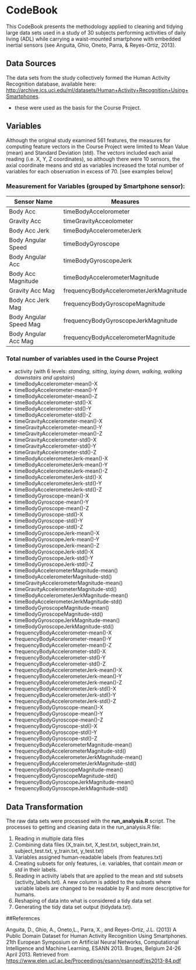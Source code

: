 # CodeBook

This CodeBook presents the methodology applied to cleaning and tidying large data sets used in a study of 30 subjects performing activities of daily living (ADL) while carrying a waist-mounted smartphone with embedded inertial sensors (see Anguita, Ghio, Oneto, Parra, & Reyes-Ortiz, 2013). 

## Data Sources
The data sets from the study collectively formed the Human Activity Recognition database, available here: http://archive.ics.uci.edu/ml/datasets/Human+Activity+Recognition+Using+Smartphones.
- these were used as the basis for the Course Project.

## Variables
Although the original study examined 561 features, the measures for computing feature vectors in the Course Project were limited to Mean Value (mean) and Standard Deviation (std). The vectors included each axial reading (i.e. X, Y, Z coordinates), so although there were 10 sensors, the axial coordinate means and std as variables increased the total number of variables for each observation in excess of 70. [see examples below]

### Measurement for Variables (grouped by Smartphone sensor):

Sensor Name | Measures
----- | -----
Body Acc | timeBodyAccelorometer 
Gravity Acc | timeGravityAcceolometer
Body Acc Jerk | timeBodyAccelerometerJerk
Body Angular Speed | timeBodyGyroscope
Body Angular Acc | timeBodyGyroscopeJerk
Body Acc Magnitude | timeBodyAccelerometerMagnitude
Gravity Acc Mag | frequencyBodyAccelerometerJerkMagnitude
Body Acc Jerk Mag | frequencyBodyGyroscopeMagnitude
Body Angular Speed Mag | frequencyBodyGyroscopeJerkMagnitude
Body Angular Acc Mag | frequencyBodyAccelerometerMagnitude


### Total number of variables used in the Course Project
- activity (with 6 levels: *standing, sitting, laying
down, walking, walking downstairs and upstairs*)
- timeBodyAccelerometer-mean()-X
- timeBodyAccelerometer-mean()-Y
- timeBodyAccelerometer-mean()-Z
- timeBodyAccelerometer-std()-X
- timeBodyAccelerometer-std()-Y
- timeBodyAccelerometer-std()-Z
- timeGravityAccelerometer-mean()-X
- timeGravityAccelerometer-mean()-Y
- timeGravityAccelerometer-mean()-Z
- timeGravityAccelerometer-std()-X
- timeGravityAccelerometer-std()-Y
- timeGravityAccelerometer-std()-Z
- timeBodyAccelerometerJerk-mean()-X
- timeBodyAccelerometerJerk-mean()-Y
- timeBodyAccelerometerJerk-mean()-Z
- timeBodyAccelerometerJerk-std()-X
- timeBodyAccelerometerJerk-std()-Y
- timeBodyAccelerometerJerk-std()-Z
- timeBodyGyroscope-mean()-X
- timeBodyGyroscope-mean()-Y
- timeBodyGyroscope-mean()-Z
- timeBodyGyroscope-std()-X
- timeBodyGyroscope-std()-Y
- timeBodyGyroscope-std()-Z
- timeBodyGyroscopeJerk-mean()-X
- timeBodyGyroscopeJerk-mean()-Y
- timeBodyGyroscopeJerk-mean()-Z
- timeBodyGyroscopeJerk-std()-X
- timeBodyGyroscopeJerk-std()-Y
- timeBodyGyroscopeJerk-std()-Z
- timeBodyAccelerometerMagnitude-mean()
- timeBodyAccelerometerMagnitude-std()
- timeGravityAccelerometerMagnitude-mean()
- timeGravityAccelerometerMagnitude-std()
- timeBodyAccelerometerJerkMagnitude-mean()
- timeBodyAccelerometerJerkMagnitude-std()
- timeBodyGyroscopeMagnitude-mean()
- timeBodyGyroscopeMagnitude-std()
- timeBodyGyroscopeJerkMagnitude-mean()
- timeBodyGyroscopeJerkMagnitude-std()
- frequencyBodyAccelerometer-mean()-X
- frequencyBodyAccelerometer-mean()-Y
- frequencyBodyAccelerometer-mean()-Z
- frequencyBodyAccelerometer-std()-X
- frequencyBodyAccelerometer-std()-Y
- frequencyBodyAccelerometer-std()-Z
- frequencyBodyAccelerometerJerk-mean()-X
- frequencyBodyAccelerometerJerk-mean()-Y
- frequencyBodyAccelerometerJerk-mean()-Z
- frequencyBodyAccelerometerJerk-std()-X
- frequencyBodyAccelerometerJerk-std()-Y
- frequencyBodyAccelerometerJerk-std()-Z
- frequencyBodyGyroscope-mean()-X
- frequencyBodyGyroscope-mean()-Y
- frequencyBodyGyroscope-mean()-Z
- frequencyBodyGyroscope-std()-X
- frequencyBodyGyroscope-std()-Y
- frequencyBodyGyroscope-std()-Z
- frequencyBodyAccelerometerMagnitude-mean()
- frequencyBodyAccelerometerMagnitude-std()
- frequencyBodyAccelerometerJerkMagnitude-mean()
- frequencyBodyAccelerometerJerkMagnitude-std()
- frequencyBodyGyroscopeMagnitude-mean()
- frequencyBodyGyroscopeMagnitude-std()
- frequencyBodyGyroscopeJerkMagnitude-mean()
- frequencyBodyGyroscopeJerkMagnitude-std()

## Data Transformation
The raw data sets were processed with the **run_analysis.R** script. The processes to getting and cleaning data in the run_analysis.R file:

1. Reading in multiple data files
2. Combining data files (X_train.txt, X_test.txt, subject_train.txt, subject_test.txt, y_train.txt, y_test.txt)
3. Variables assigned human-readable labels (from features.txt) 
3. Creating subsets for only features, i.e. variables, that contain *mean* or *std* in their labels.
4. Reading in activity labels that are applied to the mean and std subsets (activity_labels.txt). A new column is added to the subsets where variable labels are changed to be readable by R and more descriptive for humans.
5. Reshaping of data into what is considered a tidy data set
6. Generating the tidy data set output (tidydata.txt).


##References

Anguita, D., Ghio, A., Oneto,L., Parra, X., and Reyes-Ortiz, J.L. (2013) A Public Domain Dataset for Human Activity Recognition Using Smartphones. 21th European Symposium on Artificial Neural Networks, Computational Intelligence and Machine Learning, ESANN 2013. Bruges, Belgium 24-26 April 2013. Retrieved from https://www.elen.ucl.ac.be/Proceedings/esann/esannpdf/es2013-84.pdf
